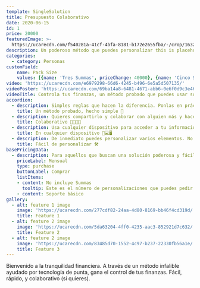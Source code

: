 ```yaml
---
template: SingleSolution
title: Presupuesto Colaborativo
date: 2020-06-15
id: 1
price: 20000
featuredImage: >-
  https://ucarecdn.com/f540281a-41cf-4bfa-8181-b172e2655fba/-/crop/1632x1777/0,672/-/preview/
description: Un poderoso método que puedes personalizar this is placeholder text that our web designers put here to make sure words appear properly on your website. This text is going to be replaced once the website is completed. You are currently reading text that is written in English, not any other language.
categories:
  - category: Personas
customField: 
    name: Pack Size
    values: [{name: 'Tres Summas', priceChange: 40000}, {name: 'Cinco Summas', priceChange: 60000}, {name: 'Diez Summas', priceChange: 80000}]
video: 'https://ucarecdn.com/e6979298-66d6-4245-b496-6e5a5d507135/'
videoPoster: 'https://ucarecdn.com/69ba14a8-6481-4671-abb6-0e6f0d9c3e46/'
videoTitle: Controla tus finanzas, un método probado que puedes usar solo o acompañado.
accordion:
  - description: Simples reglas que hacen la diferencia. Ponlas en práctica de manera natural. Únete a miles de personas que han ganado el control de sus finanzas
    title: Un método probado, hecho simple 🤗
  - description: Quieres compartirlo y colaborar con alguien más y hacerlo juntos? tu pareja o tu familia. Hasta 5 personas por el mismo precio.
    title: Colaborativo 👨‍👩‍👦‍👦
  - description: Usa cualquier dispositivo para acceder a tu información. Tu teléfono móvil, tu portátil y hasta en tu nevera -si es de esas nuevas 😉-.
    title: En cualquier dispositivo 📱💻🖥
  - description: De inmediato puedes personalizar varios elementos. No es suficiente? Tranquilo, usa nuestro sistema de summas para añadir eso que necesitas para que sea perfecto! 💡
    title: Fácil de personalizar 🛠
basePricingData:
  - description: Para aquellos que buscan una solución poderosa y fácil de usar que les permita tener el control de sus finanzas.
    priceLabel: Mensual
    type: purchase
    buttonLabel: Comprar
    listItems:
    - content: No incluye Summas
      tooltip: Este es el número de personalizaciones que puedes pedir al mes.
    - content: Soporte básico
gallery:
  - alt: feature 1 image
    image: 'https://ucarecdn.com/277cdf82-24aa-4d80-8169-bb46f4cd319d/'
    title: Feature 1
  - alt: feature 2 image
    image: 'https://ucarecdn.com/5da63204-4ff0-4235-aac3-852921d7c632/'
    title: Feature 2
  - alt: feature 2 image
    image: 'https://ucarecdn.com/83485d70-1552-4c97-b237-22330fb56a1e/'
    title: Feature 3
---
```


Bienvenido a la tranquilidad financiera. A través de un método infalible ayudado por tecnología de punta, gana el control de tus finanzas. Fácil, rápido, y colaborativo (si quieres).